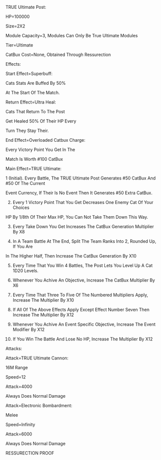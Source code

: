 TRUE Ultimate Post:

HP=100000

Size=2X2

Module Capacity=3, Modules Can Only Be True Ultimate Modules

Tier=Ultimate

CatBux Cost=None, Obtained Through Ressurection

Effects:

Start Effect=Superbuff:

Cats Stats Are Buffed By 50% 

At The Start Of The Match.

Return Effect=Ultra Heal:

Cats That Return To The Post

Get Healed 50% Of Their HP Every

Turn They Stay Their.

End Effect=Overloaded Catbux Charge:

Every Victory Point You Get In The

Match Is Worth #100 CatBux

Main Effect=TRUE Ultimate:

1 (Initial). Every Battle, The TRUE Ultimate Post Generates #50 CatBux And #50 Of The Current

Event Currency, If Their Is No Event Then It Generates #50 Extra CatBux.

2. Every 1 Victory Point That You Get Decreases One Enemy Cat Of Your Choices

HP By 1/8th Of Their Max HP, You Can Not Take Them Down This Way.

3. Every Take Down You Get Increases The CatBux Generation Multiplier By X8

4. In A Team Battle At The End, Split The Team Ranks Into 2, Rounded Up, If You Are

In The Higher Half, Then Increase The CatBux Generation By X10

5. Every Time That You Win 4 Battles, The Post Lets You Level Up A Cat 1D20 Levels.

6. Whenever You Achive An Objective, Increase The CatBux Multiplier By X6

7. Every Time That Three To Five Of The Numbered Multipliers Apply, Increase The Multiplier By X10

8. If All Of The Above Effects Apply Except Effect Number Seven Then Increase The Multiplier By X12

9. Whenever You Achive An Event Specific Objective, Increase The Event Modifier By X12

10. If You Win The Battle And Lose No HP, Increase The Multiplier By X12

Attacks:

Attack=TRUE Ultimate Cannon:

16M Range

Speed=12

Attack=4000

Always Does Normal Damage

Attack=Electronic Bombardment:

Melee

Speed=Infinity

Attack=6000

Always Does Normal Damage

RESSURECTION PROOF
